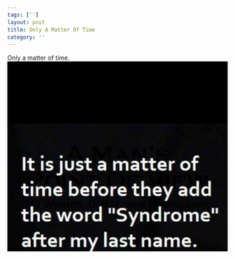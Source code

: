 ```yaml
---
tags: ['']
layout: post
title: Only A Matter Of Time
category: ''
---
```

Only a matter of time.
![Only a matter of time.](/uploads/2015-7-31-only-a-matter-of-time.jpg)
